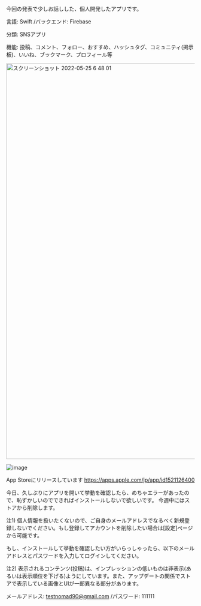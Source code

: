 今回の発表で少しお話しした、個人開発したアプリです。

言語: Swift
/バックエンド: Firebase

分類: SNSアプリ

機能: 投稿、コメント、フォロー、おすすめ、ハッシュタグ、コミュニティ(掲示板)、いいね、ブックマーク、プロフィール等


<img width="1054" alt="スクリーンショット 2022-05-25 6 48 01" src="https://user-images.githubusercontent.com/86716567/170137926-9263bdf4-3bf3-42a1-9e9e-a7de18b1a922.png">

![image](https://user-images.githubusercontent.com/86716567/170151396-ac686b87-5ba3-441d-9b0d-afa498f4266f.png)

App Storeにリリースしています
https://apps.apple.com/jp/app/id1521126400


今日、久しぶりにアプリを開いて挙動を確認したら、めちゃエラーがあったので、恥ずかしいのでできればインストールしないで欲しいです。
今週中にはストアから削除します。

注1) 個人情報を扱いたくないので、ご自身のメールアドレスでなるべく新規登録しないでください。もし登録してアカウントを削除したい場合は[設定]ページから可能です。

もし、インストールして挙動を確認したい方がいらっしゃったら、以下のメールアドレスとパスワードを入力してログインしてください。

注2) 表示されるコンテンツ(投稿)は、インプレッションの低いものは非表示(あるいは表示順位を下げる)ようにしています。また、アップデートの関係でストアで表示している画像とUIが一部異なる部分があります。

メールアドレス: testnomad90@gmail.com
/パスワード: 111111


